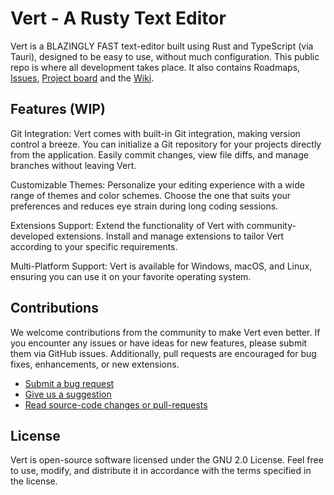 # Vert - A Rusty Text Editor

Vert is a BLAZINGLY FAST text-editor built using Rust and TypeScript (via Tauri), designed to be easy to use, without much configuration. This public repo is where all development takes place. It also contains Roadmaps, <a href="">Issues</a>, <a href="">Project board</a> and the <a href="">Wiki</a>.

## Features (WIP)

Git Integration: Vert comes with built-in Git integration, making version control a breeze. You can initialize a Git repository for your projects directly from the application. Easily commit changes, view file diffs, and manage branches without leaving Vert.

Customizable Themes: Personalize your editing experience with a wide range of themes and color schemes. Choose the one that suits your preferences and reduces eye strain during long coding sessions.

Extensions Support: Extend the functionality of Vert with community-developed extensions. Install and manage extensions to tailor Vert according to your specific requirements.

Multi-Platform Support: Vert is available for Windows, macOS, and Linux, ensuring you can use it on your favorite operating system.

## Contributions

We welcome contributions from the community to make Vert even better. If you encounter any issues or have ideas for new features, please submit them via GitHub issues. Additionally, pull requests are encouraged for bug fixes, enhancements, or new extensions.

- <a href=""> Submit a bug request </a>
- <a href=""> Give us a suggestion </a>
- <a href=""> Read source-code changes or pull-requests </a>

## License 

Vert is open-source software licensed under the GNU 2.0 License. Feel free to use, modify, and distribute it in accordance with the terms specified in the license.
